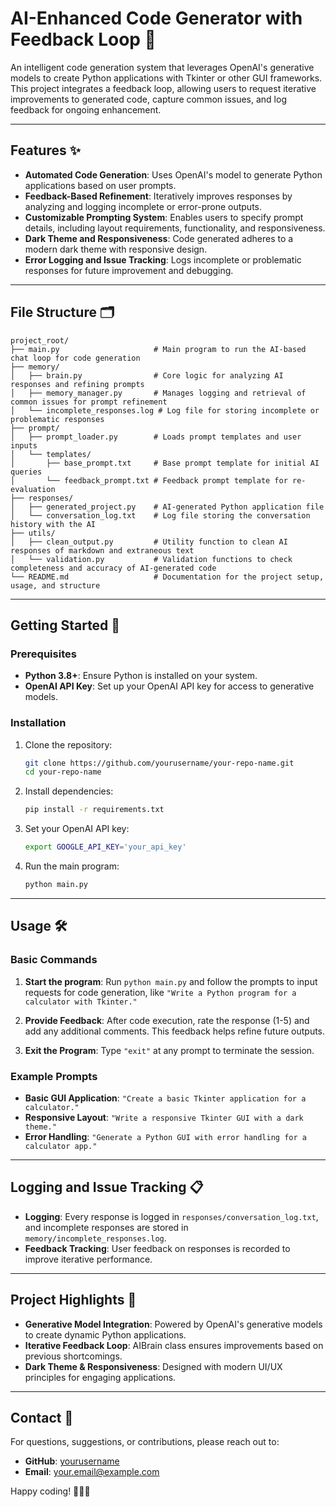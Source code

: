 
# AI-Enhanced Code Generator with Feedback Loop 🧠

An intelligent code generation system that leverages OpenAI's generative models to create Python applications with Tkinter or other GUI frameworks. This project integrates a feedback loop, allowing users to request iterative improvements to generated code, capture common issues, and log feedback for ongoing enhancement.

---

## Features ✨

- **Automated Code Generation**: Uses OpenAI's model to generate Python applications based on user prompts.
- **Feedback-Based Refinement**: Iteratively improves responses by analyzing and logging incomplete or error-prone outputs.
- **Customizable Prompting System**: Enables users to specify prompt details, including layout requirements, functionality, and responsiveness.
- **Dark Theme and Responsiveness**: Code generated adheres to a modern dark theme with responsive design.
- **Error Logging and Issue Tracking**: Logs incomplete or problematic responses for future improvement and debugging.
  
---

## File Structure 🗂️

```
project_root/
├── main.py                     # Main program to run the AI-based chat loop for code generation
├── memory/
│   ├── brain.py                # Core logic for analyzing AI responses and refining prompts
│   ├── memory_manager.py       # Manages logging and retrieval of common issues for prompt refinement
│   └── incomplete_responses.log # Log file for storing incomplete or problematic responses
├── prompt/
│   ├── prompt_loader.py        # Loads prompt templates and user inputs
│   └── templates/
│       ├── base_prompt.txt     # Base prompt template for initial AI queries
│       └── feedback_prompt.txt # Feedback prompt template for re-evaluation
├── responses/
│   ├── generated_project.py    # AI-generated Python application file
│   └── conversation_log.txt    # Log file storing the conversation history with the AI
├── utils/
│   ├── clean_output.py         # Utility function to clean AI responses of markdown and extraneous text
│   └── validation.py           # Validation functions to check completeness and accuracy of AI-generated code
└── README.md                   # Documentation for the project setup, usage, and structure
```

---

## Getting Started 🚀

### Prerequisites

- **Python 3.8+**: Ensure Python is installed on your system.
- **OpenAI API Key**: Set up your OpenAI API key for access to generative models.

### Installation

1. Clone the repository:
   ```bash
   git clone https://github.com/yourusername/your-repo-name.git
   cd your-repo-name
   ```

2. Install dependencies:
   ```bash
   pip install -r requirements.txt
   ```

3. Set your OpenAI API key:
   ```bash
   export GOOGLE_API_KEY='your_api_key'
   ```

4. Run the main program:
   ```bash
   python main.py
   ```

---

## Usage 🛠️

### Basic Commands

1. **Start the program**:
   Run `python main.py` and follow the prompts to input requests for code generation, like `"Write a Python program for a calculator with Tkinter."`

2. **Provide Feedback**:
   After code execution, rate the response (1-5) and add any additional comments. This feedback helps refine future outputs.

3. **Exit the Program**:
   Type `"exit"` at any prompt to terminate the session.

### Example Prompts

- **Basic GUI Application**: `"Create a basic Tkinter application for a calculator."`
- **Responsive Layout**: `"Write a responsive Tkinter GUI with a dark theme."`
- **Error Handling**: `"Generate a Python GUI with error handling for a calculator app."`

---

## Logging and Issue Tracking 📋

- **Logging**: Every response is logged in `responses/conversation_log.txt`, and incomplete responses are stored in `memory/incomplete_responses.log`.
- **Feedback Tracking**: User feedback on responses is recorded to improve iterative performance.

---

## Project Highlights 🌟

- **Generative Model Integration**: Powered by OpenAI's generative models to create dynamic Python applications.
- **Iterative Feedback Loop**: AIBrain class ensures improvements based on previous shortcomings.
- **Dark Theme & Responsiveness**: Designed with modern UI/UX principles for engaging applications.

---

## Contact 📧

For questions, suggestions, or contributions, please reach out to:

- **GitHub**: [yourusername](https://github.com/yourusername)
- **Email**: your.email@example.com

Happy coding! 🧑‍💻🚀
